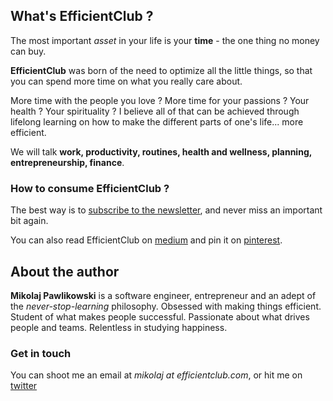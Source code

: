 ## What's EfficientClub ?

The most important _asset_ in your life is your __time__ - the one thing no money can buy.

__EfficientClub__ was born of the need to optimize all the little things, so that you can spend more time on what you really care about. 

More time with the people you love ? More time for your passions ? Your health ? Your spirituality ? I believe all of that can be achieved through lifelong learning on how to make the different parts of one's life... more efficient.

We will talk __work, productivity, routines, health and wellness, planning, entrepreneurship, finance__.

### How to consume EfficientClub ?

The best way is to [subscribe to the newsletter](), and never miss an important bit again.

You can also read EfficientClub on [medium](https://medium.com/efficientclub) and pin it on [pinterest](https://uk.pinterest.com/efficientclub/).

## About the author

__Mikolaj Pawlikowski__ is a software engineer, entrepreneur and an adept of the _never-stop-learning_ philosophy. Obsessed with making things efficient. Student of what makes people successful. Passionate about what drives people and teams. Relentless in studying happiness.


### Get in touch

You can shoot me an email at _mikolaj at efficientclub.com_, or hit me on [twitter](https://twitter.com/mikopawlikowski)
